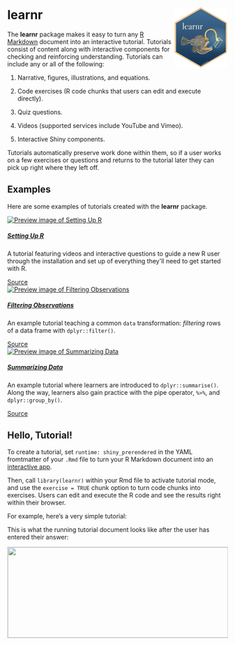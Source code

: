 # learnr <a href='https://pkgs.rstudio.com/learnr'><img src='man/figures/logo.png' align="right" height="138" /></a>

The **learnr** package makes it easy to turn any [R
Markdown](http://rmarkdown.rstudio.com) document into an interactive
tutorial. Tutorials consist of content along with interactive components
for checking and reinforcing understanding. Tutorials can include any or
all of the following:

1.  Narrative, figures, illustrations, and equations.

2.  Code exercises (R code chunks that users can edit and execute
    directly).

3.  Quiz questions.

4.  Videos (supported services include YouTube and Vimeo).

5.  Interactive Shiny components.

Tutorials automatically preserve work done within them, so if a user
works on a few exercises or questions and returns to the tutorial later
they can pick up right where they left off.

## Examples

Here are some examples of tutorials created with the **learnr** package.

<div class="row g-4 row-cols-1 row-cols-md-2 row-cols-lg-3">
<div class="col">
<div class="card h-100 shadow-sm">
<a href="https://learnr-examples.shinyapps.io/ex-setup-r/">
<img src="articles/images/tutorial-ex-setup-r.png" class="card-img-top" alt="Preview image of Setting Up R"/>
</a>
<div class="card-body">
<h5 class="card-title">
<a href="https://learnr-examples.shinyapps.io/ex-setup-r/">Setting Up R</a>
</h5>
<div class="card-text text-muted fs-6"><p>A tutorial featuring videos and interactive questions to guide a new R user through the installation and set up of everything they'll need to get started with R.</p>
</div>
</div>
<div class="card-footer text-end"><a href="https://github.com/rstudio/learnr/tree/master/inst/tutorials/ex-setup-r/ex-setup-r.Rmd">Source</a></div>
</div>
</div>
<div class="col">
<div class="card h-100 shadow-sm">
<a href="https://learnr-examples.shinyapps.io/ex-data-filter/">
<img src="articles/images/tutorial-ex-data-filter.png" class="card-img-top" alt="Preview image of Filtering Observations"/>
</a>
<div class="card-body">
<h5 class="card-title">
<a href="https://learnr-examples.shinyapps.io/ex-data-filter/">Filtering Observations</a>
</h5>
<div class="card-text text-muted fs-6"><p>An example tutorial teaching a common <code>data</code> transformation: <em>filtering</em> rows of a data frame with <code>dplyr::filter()</code>.</p>
</div>
</div>
<div class="card-footer text-end"><a href="https://github.com/rstudio/learnr/tree/master/inst/tutorials/ex-data-filter/ex-data-filter.Rmd">Source</a></div>
</div>
</div>
<div class="col">
<div class="card h-100 shadow-sm">
<a href="https://learnr-examples.shinyapps.io/ex-data-summarise">
<img src="articles/images/tutorial-ex-data-summarise.png" class="card-img-top" alt="Preview image of Summarizing Data"/>
</a>
<div class="card-body">
<h5 class="card-title">
<a href="https://learnr-examples.shinyapps.io/ex-data-summarise">Summarizing Data</a>
</h5>
<div class="card-text text-muted fs-6"><p>An example tutorial where learners are introduced to <code>dplyr::summarise()</code>. Along the way, learners also gain practice with the pipe operator, <code>%&gt;%</code>, and <code>dplyr::group_by()</code>.</p>
</div>
</div>
<div class="card-footer text-end"><a href="https://github.com/rstudio/learnr/tree/master/inst/tutorials/ex-data-summarise/ex-data-manip-summarise.Rmd">Source</a></div>
</div>
</div>
</div>

## Hello, Tutorial!

To create a tutorial, set `runtime: shiny_prerendered` in the YAML
fromtmatter of your `.Rmd` file to turn your R Markdown document into an
[interactive app](https://rmarkdown.rstudio.com/lesson-14.html).

Then, call `library(learnr)` within your Rmd file to activate tutorial
mode, and use the `exercise = TRUE` chunk option to turn code chunks
into exercises. Users can edit and execute the R code and see the
results right within their browser.

For example, here’s a very simple tutorial:

<div id="hellotutor"></div>
<script type="text/javascript">loadSnippet('hellotutor')</script>

This is what the running tutorial document looks like after the user has
entered their answer:

<img src="images/hello.png"  width="810" height="207" style="border: solid 1px #cccccc;"/>
